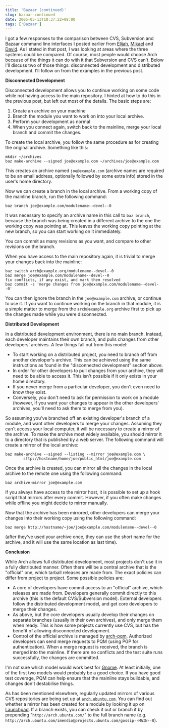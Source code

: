 ```yaml
---
title: 'Bazaar (continued)'
slug: bazaar-continued
date: 2005-05-13T10:37:22+08:00
tags: ['Bazaar']
---
```


I got a few responses to the comparison between CVS, Subversion and
Bazaar command line interfaces I posted earlier from
[Elijah](http://www.gnome.org/~newren/blog/2005/05/12),
[Mikael](http://micke.hallendal.net/archives/2005/05/version_control.html)
and [David](http://www.advogato.org/person/bolsh/diary.html?start=114).
As I stated in that post, I was looking at areas where the three systems
could be compared. Of course, most people would choose Arch because of
the things it can do with it that Subversion and CVS can\'t. Below I\'ll
discuss two of those things: disconnected development and distributed
development. I\'ll follow on from the examples in the previous post.

**Disconnected Development**

Disconnected development allows you to continue working on some code
while not having access to the main repository. I hinted at how to do
this in the previous post, but left out most of the details. The basic
steps are:

1.  Create an archive on your machine
2.  Branch the module you want to work on into your local archive.
3.  Perform your development as normal
4.  When you connect again, switch back to the mainline, merge your
    local branch and commit the changes.

To create the local archive, you follow the same procedure as for
creating the original archive. Something like this:

    mkdir ~/archives
    baz make-archive --signed joe@example.com ~/archives/joe@example.com

This creates an archive named `joe@example.com` (archive names are
required to be an email address, optionally followed by some extra info)
stored in the user\'s home directory.

Now we can create a branch in the local archive. From a working copy of
the mainline branch, run the following command:

    baz branch joe@example.com/modulename--devel--0

It was necessary to specify an archive name in this call to
`baz branch`, because the branch was being created in a different
archive to the one the working copy was pointing at. This leaves the
working copy pointing at the new branch, so you can start working on it
immediately.

You can commit as many revisions as you want, and compare to other
revisions on the branch.

When you have access to the main repository again, it is trivial to
merge your changes back into the mainline:

    baz switch arch@example.org/modulename--devel--0
    baz merge joe@example.com/modulename--devel--0
    fix conflicts, if any exist, and mark them resolved
    baz commit -s 'merge changes from joe@example.com/modulename--devel--0'

You can then ignore the branch in the `joe@example.com` archive, or
continue to use it. If you want to continue working on the branch in
that module, it is a simple matter to merge from the `arch@example.org`
archive first to pick up the changes made while you were disconnected.

**Distributed Development**

In a distributed development environment, there is no main branch.
Instead, each developer maintains their own branch, and pulls changes
from other developers\' archives. A few things fall out from this model:

-   To start working on a distributed project, you need to branch off
    from another developer\'s archive. This can be achieved using the
    same instructions as found in the \"disconnected development\"
    section above.
-   In order for other developers to pull changes from your archive,
    they will need to be able to access it. This isn\'t possible if it
    only exists in your home directory.
-   If you never merge from a particular developer, you don\'t even need
    to know they exist.
-   Conversely, you don\'t need to ask for permission to work on a
    module (however, if you want your changes to appear in the other
    developers\' archives, you\'ll need to ask them to merge from you).

So assuming you\'ve branched off an existing developer\'s branch of a
module, and want other developers to merge your changes. Assuming they
can\'t access your local computer, it will be necessary to create a
mirror of the archive. To make the archive most widely available, you
should mirror it to a directory that is published by a web server. The
following command will create a mirror of the local archive:

    baz make-archive --signed --listing --mirror joe@example.com \
            sftp://hostname/home/joe/public_html/joe@example.com

Once the archive is created, you can mirror all the changes in the local
archive to the remote one using the following command:

    baz archive-mirror joe@example.com

If you always have access to the mirror host, it is possible to set up a
hook script that mirrors after every commit. However, if you often make
changes while offline you might decide to mirror manually.

Now that the archive has been mirrored, other developers can merge your
changes into their working copy using the following command:

    baz merge http://hostname/~joe/joe@example.com/modulename--devel--0

(after they\'ve used your archive once, they can use the short name for
the archive, and it will use the same location as last time).

**Conclusion**

While Arch allows full distributed development, most projects don\'t use
it in a fully distributed manner. Often there will be a central archive
that is the \"official\" one, which tarball releases are made from. The
exact policies can differ from project to project. Some possible
policies are:

-   A core of developers have commit access to an \"official\" archive,
    which releases are made from. Developers generally commit directly
    to this archive (this is the default CVS/Subversion model). External
    developers follow the distributed development model, and get core
    developers to merge their changes.
-   As above, but the core developers usually develop their changes on
    separate branches (usually in their own archives), and only merge
    them when ready. This is how some projects currently use CVS, but
    has the benefit of allowing disconnected development.
-   Control of the official archive is managed by
    [arch-pqm](http://web.verbum.org/arch-pqm/). Authorized developers
    can send merge requests to PQM (using PGP for authentication). When
    a merge request is received, the branch is merged into the mainline.
    If there are no conflicts and the test suite runs successfully, the
    changes are committed.

I\'m not sure which model would work best for
[Gnome](http://www.gnome.org/). At least initially, one of the first two
models would probably be a good choice. If you have good test coverage,
PQM can help ensure that the mainline stays buildable, and changes
don\'t destabilise things.

As has been mentioned elsewhere, regularly updated mirrors of various
CVS repositories are being set up at
[`arch.ubuntu.com`](http://arch.ubuntu.com/). You can find out whether a
mirror has been created for a module by looking it up on
[Launchpad](https://launchpad.ubuntu.com/products/). If a branch exists,
you can check it out or branch it by prepending
\"`http://arch.ubuntu.com/`\" to the full branch name (e.g.
`http://arch.ubuntu.com/‌imendio@projects.ubuntu.com/‌gossip--MAIN--0`).
